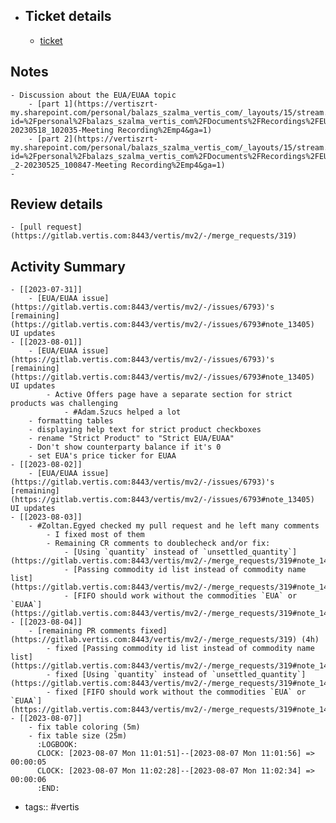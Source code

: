 - ## Ticket details
	- [ticket](https://gitlab.vertis.com:8443/vertis/mv2/-/issues/6793)
## Notes
	- Discussion about the EUA/EUAA topic
		- [part 1](https://vertiszrt-my.sharepoint.com/personal/balazs_szalma_vertis_com/_layouts/15/stream.aspx?id=%2Fpersonal%2Fbalazs_szalma_vertis_com%2FDocuments%2FRecordings%2FEUA_EUAA-20230518_102035-Meeting Recording%2Emp4&ga=1)
		- [part 2](https://vertiszrt-my.sharepoint.com/personal/balazs_szalma_vertis_com/_layouts/15/stream.aspx?id=%2Fpersonal%2Fbalazs_szalma_vertis_com%2FDocuments%2FRecordings%2FEUA_EUAA _2-20230525_100847-Meeting Recording%2Emp4&ga=1)
	-
## Review details
	- [pull request](https://gitlab.vertis.com:8443/vertis/mv2/-/merge_requests/319)
## Activity Summary
	- [[2023-07-31]]
		- [EUA/EUAA issue](https://gitlab.vertis.com:8443/vertis/mv2/-/issues/6793)'s [remaining](https://gitlab.vertis.com:8443/vertis/mv2/-/issues/6793#note_13405) UI updates
	- [[2023-08-01]]
		- [EUA/EUAA issue](https://gitlab.vertis.com:8443/vertis/mv2/-/issues/6793)'s [remaining](https://gitlab.vertis.com:8443/vertis/mv2/-/issues/6793#note_13405) UI updates
			- Active Offers page have a separate section for strict products was challenging
				- #Adam.Szucs helped a lot
		- formatting tables
		- displaying help text for strict product checkboxes
		- rename "Strict Product" to "Strict EUA/EUAA"
		- Don't show counterparty balance if it's 0
		- set EUA's price ticker for EUAA
	- [[2023-08-02]]
		- [EUA/EUAA issue](https://gitlab.vertis.com:8443/vertis/mv2/-/issues/6793)'s [remaining](https://gitlab.vertis.com:8443/vertis/mv2/-/issues/6793#note_13405) UI updates
	- [[2023-08-03]]
		- #Zoltan.Egyed checked my pull request and he left many comments
			- I fixed most of them
			- Remaining CR comments to doublecheck and/or fix:
				- [Using `quantity` instead of `unsettled_quantity`](https://gitlab.vertis.com:8443/vertis/mv2/-/merge_requests/319#note_14508)
				- [Passing commodity id list instead of commodity name list](https://gitlab.vertis.com:8443/vertis/mv2/-/merge_requests/319#note_14512)
				- [FIFO should work without the commodities `EUA` or `EUAA`](https://gitlab.vertis.com:8443/vertis/mv2/-/merge_requests/319#note_14587)
	- [[2023-08-04]]
		- [remaining PR comments fixed](https://gitlab.vertis.com:8443/vertis/mv2/-/merge_requests/319) (4h)
			- fixed [Passing commodity id list instead of commodity name list](https://gitlab.vertis.com:8443/vertis/mv2/-/merge_requests/319#note_14512)
			- fixed [Using `quantity` instead of `unsettled_quantity`](https://gitlab.vertis.com:8443/vertis/mv2/-/merge_requests/319#note_14508)
			- fixed [FIFO should work without the commodities `EUA` or `EUAA`](https://gitlab.vertis.com:8443/vertis/mv2/-/merge_requests/319#note_14587)
	- [[2023-08-07]]
		- fix table coloring (5m)
		- fix table size (25m)
		  :LOGBOOK:
		  CLOCK: [2023-08-07 Mon 11:01:51]--[2023-08-07 Mon 11:01:56] =>  00:00:05
		  CLOCK: [2023-08-07 Mon 11:02:28]--[2023-08-07 Mon 11:02:34] =>  00:00:06
		  :END:
- tags:: #vertis